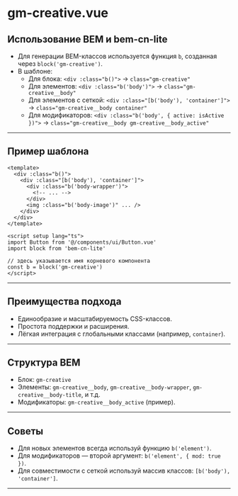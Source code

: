 # gm-creative.vue

## Использование BEM и bem-cn-lite

- Для генерации BEM-классов используется функция `b`, созданная через `block('gm-creative')`.
- В шаблоне:
    - Для блока: `<div :class="b()">` → `class="gm-creative"`
    - Для элементов: `<div :class="b('body')">` → `class="gm-creative__body"`
    - Для элементов с сеткой: `<div :class="[b('body'), 'container']">` → `class="gm-creative__body container"`
    - Для модификаторов: `<div :class="b('body', { active: isActive })">` → `class="gm-creative__body gm-creative__body_active"`
---

## Пример шаблона

```vue
<template>
  <div :class="b()">
    <div :class="[b('body'), 'container']">
      <div :class="b('body-wrapper')">
        <!-- ... -->
      </div>
      <img :class="b('body-image')" ... />
    </div>
  </div>
</template>

<script setup lang="ts">
import Button from '@/components/ui/Button.vue'
import block from 'bem-cn-lite'

// здесь указывается имя корневого компонента
const b = block('gm-creative')
</script>
```

---

## Преимущества подхода

- Единообразие и масштабируемость CSS-классов.
- Простота поддержки и расширения.
- Лёгкая интеграция с глобальными классами (например, `container`).

---

## Структура BEM

- Блок: `gm-creative`
- Элементы: `gm-creative__body`, `gm-creative__body-wrapper`, `gm-creative__body-title`, и т.д.
- Модификаторы: `gm-creative__body_active` (пример).

---

## Советы

- Для новых элементов всегда используй функцию `b('element')`.
- Для модификаторов — второй аргумент: `b('element', { mod: true })`.
- Для совместимости с сеткой используй массив классов: `[b('body'), 'container']`.

---